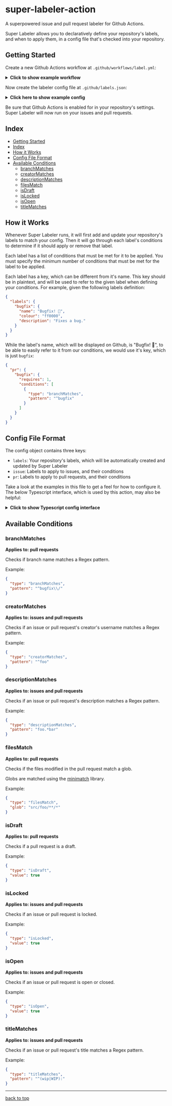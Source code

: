 # super-labeler-action

A superpowered issue and pull request labeler for Github Actions.

Super Labeler allows you to declaratively define your repository's labels, and when to apply them, in a config file that's checked into your repository.

## Getting Started

Create a new Github Actions workflow at `.github/workflows/label.yml`:

<details>
  <summary><b>Click to show example workflow</b></summary>

_Note: `actions/checkout` must be run first so that the labeler action can find your config file._

```yaml
on:
  issues: [opened, edited, closed, reopened]
  pull_request:
    types: [opened, edited, closed, reopened, ready_for_review, synchronize]

jobs:
  label:
    runs-on: ubuntu-latest
    name: Label issues and pull requests
    steps:
      - uses: actions/checkout@v2
      - uses: IvanFon/super-labeler-action@v1
        with:
          github-token: '${{ secrets.GITHUB_TOKEN }}'
```

</details>

Now create the labeler config file at `.github/labels.json`:

<details>
  <summary><b>Click here to show example config</b></summary>

```json
{
  "labels": {
    "example": {
      "name": "example",
      "colour": "#00ff00",
      "description": "Example label"
    }
  },
  "issue": {
    "example": {
      "requires": 2,
      "conditions": [
        {
          "type": "titleMatches",
          "pattern": "example"
        },
        {
          "type": "isOpen"
        }
      ]
    }
  },
  "pr": {
    "example": {
      "requires": 1,
      "conditions": [
        {
          "type": "isDraft",
          "value": false
        }
      ]
    }
  }
}
```

</details>

Be sure that Github Actions is enabled for in your repository's settings. Super Labeler will now run on your issues and pull requests.

## Index

- [Getting Started](#getting-started)
- [Index](#index)
- [How it Works](#how-it-works)
- [Config File Format](#config-file-format)
- [Available Conditions](#available-conditions)
  - [branchMatches](#branchmatches)
  - [creatorMatches](#creatormatches)
  - [descriptionMatches](#descriptionmatches)
  - [filesMatch](#filesmatch)
  - [isDraft](#isdraft)
  - [isLocked](#islocked)
  - [isOpen](#isopen)
  - [titleMatches](#titlematches)

## How it Works

Whenever Super Labeler runs, it will first add and update your repository's labels to match your config. Then it will go through each label's conditions to determine if it should apply or remove that label.

Each label has a list of conditions that must be met for it to be applied. You must specify the minimum number of conditions that must be met for the label to be applied.

Each label has a key, which can be different from it's name. This key should be in plaintext, and will be used to refer to the given label when defining your conditions. For example, given the following labels definition:

```json
{
  "labels": {
    "bugfix": {
      "name": "Bugfix! 🎉",
      "colour": "ff0000",
      "description": "Fixes a bug."
    }
  }
}
```

While the label's name, which will be displayed on Github, is "Bugfix! 🎉", to be able to easily refer to it from our conditions, we would use it's key, which is just `bugfix`:

```json
{
  "pr": {
    "bugfix": {
      "requires": 1,
      "conditions": [
        {
          "type": "branchMatches",
          "pattern": "^bugfix"
        }
      ]
    }
  }
}
```

## Config File Format

The config object contains three keys:

- `labels`: Your repository's labels, which will be automatically created and updated by Super Labeler
- `issue`: Labels to apply to issues, and their conditions
- `pr`: Labels to apply to pull requests, and their conditions

Take a look at the examples in this file to get a feel for how to configure it. The below Typescript interface, which is used by this action, may also be helpful:

<details>
  <summary><b>Click to show Typescript config interface</b></summary>

```js
interface Config {
  labels: {
    [key: string]: {
      name: string,
      colour: string,
      description: string,
    },
  };
  issue: {
    [key: string]: {
      requires: number,
      conditions: IssueCondition[],
    },
  };
  pr: {
    [key: string]: {
      requires: number,
      conditions: PRCondition[],
    },
  };
}
```

</details>

## Available Conditions

### branchMatches

**Applies to: pull requests**

Checks if branch name matches a Regex pattern.

Example:

```json
{
  "type": "branchMatches",
  "pattern": "^bugfix\\/"
}
```

### creatorMatches

**Applies to: issues and pull requests**

Checks if an issue or pull request's creator's username matches a Regex pattern.

Example:

```json
{
  "type": "creatorMatches",
  "pattern": "^foo"
}
```

### descriptionMatches

**Applies to: issues and pull requests**

Checks if an issue or pull request's description matches a Regex pattern.

Example:

```json
{
  "type": "descriptionMatches",
  "pattern": "foo.*bar"
}
```

### filesMatch

**Applies to: pull requests**

Checks if the files modified in the pull request match a glob.

Globs are matched using the [minimatch](https://github.com/isaacs/minimatch) library.

Example:

```json
{
  "type": "filesMatch",
  "glob": "src/foo/**/*"
}
```

### isDraft

**Applies to: pull requests**

Checks if a pull request is a draft.

Example:

```json
{
  "type": "isDraft",
  "value": true
}
```

### isLocked

**Applies to: issues and pull requests**

Checks if an issue or pull request is locked.

Example:

```json
{
  "type": "isLocked",
  "value": true
}
```

### isOpen

**Applies to: issues and pull requests**

Checks if an issue or pull request is open or closed.

Example:

```json
{
  "type": "isOpen",
  "value": true
}
```

### titleMatches

**Applies to: issues and pull requests**

Checks if an issue or pull request's title matches a Regex pattern.

Example:

```json
{
  "type": "titleMatches",
  "pattern": "^(wip|WIP):"
}
```

---

[back to top](#super-labeler-action)
